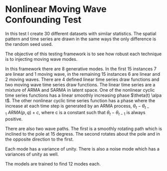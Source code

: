 # Nonlinear Moving Wave Confounding Test

In this test I create 30 different datasets with similar statistics. The spatial pattern and time series are drawn in the same ways the only difference is the random seed used. 

The objective of this testing framework is to see how robust each technique is to injecting moving wave modes.

In this framework there are 8 generative modes. In the first 15 instances 7 are linear and 1 moving wave, in the remaining 15 instances 6 are linear and 2 moving waves. There are 4 defined linear time series draw functions and two moving wave time series draw functions. The linear time series are a mixture of ARMA and SARMA in latent space. One of the nonlinear cyclic time series functions has a linear smoothly increasing phase $\theta(t) \alpa t$. The other nonlinear cyclic time series function has a phase where the increase at each time step is generated by an ARMA process, $\theta_t - \theta_{t-1} ~ ARMA(p,q) + c$, where c is a constant such that $\theta_t - \theta_{t-1}$ is always positive. 

There are also two wave paths. The first is a smoothly rotating path which is inclined to the pole at 15 degress. The second rotates about the pole and in the opposite direction to the first.

Each mode has a variance of unity. There is also a noise mode which has a variances of unity as well.

The models are trained to find 12 modes each.